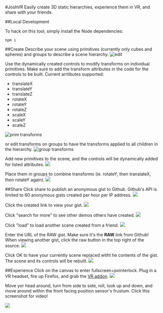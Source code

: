 #JoshVR
Easily create 3D static hierarchies, experience them in VR, and share with your
friends.

##Local Development

To hack on this tool, simply install the Node dependencies:

    npm i

##Create
Describe your scene using primitives (currently only cubes and spheres) and groups to describe a scene hierarchy.
![edit](screenshots/1.png)

Use the dynamically created controls to modify transforms on individual primitives.  Make sure to add the transform attributes in the code for the controls to be built.  Current arrtibutes supported:

* translateX
* translateY
* translateZ
* rotateX
* rotateY
* rotateZ
* scaleX
* scaleY
* scaleZ

![prim transforms](screenshots/2.png)

or edit transforms on groups to have the transforms applied to all children in the hierarchy.
![group transforms](screenshots/3.png)

Add new primitives to the scene, and the controls will be dynamically added for listed attributes.
![](screenshots/4.png)

Place them in groups to combine transforms (ie. rotateY, then translateX, then rotateY again).
![](screenshots/5.png)

##Share
Click share to publish an anonymous gist to Github.  Github's API is limited to 60 anonymous gists created per hour per IP address.
![](screenshots/6.png)

Click the created link to view your gist.
![](screenshots/7.png)

Click "search for more" to see other demos others have created.
![](screenshots/8.png)

Click "load" to load another scene created from a friend.
![](screenshots/9.png)

Enter the URL of the RAW gist.  Make sure it's the **RAW** link from Github!  When viewing another gist, click the raw button in the top right of the source.
![](screenshots/10.png)

Click OK to have your currently scene replaced witht he contents of the gist.  The scene and its controls will be rebuilt.
![](screenshots/11.png)

##Experience
Click on the canvas to enter fullscreen+pointerlock.  Plug in a VR headset, fire up Firefox, and grab the [VR addon](http://mozvr.com/downloads/).
![](screenshots/12.png)

Move yor head around, turn from side to side, roll, look up and down, and move around within the front facing position sensor's frustum.  Click this screenshot for video!

[![](screenshots/13.png)](https://vimeo.com/136548758)
